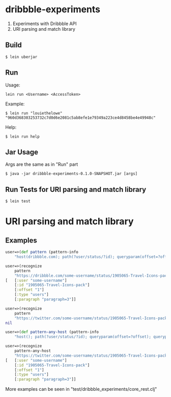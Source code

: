 # dribbble-experiments

1) Experiments with Dribbble API
2) URI parsing and match library

## Build

    $ lein uberjar

## Run

Usage:

    lein run <Username> <AccessToken>

Example:

    $ lein run "louiethelowe" "960d368303253732c7d0d6e2081c5ab8efe1e79349a223ce4d8458be4e49948c"

Help:

    $ lein run help

## Jar Usage

Args are the same as in "Run" part

    $ java -jar dribbble-experiments-0.1.0-SNAPSHOT.jar [args]

## Run Tests for URI parsing and match library

    $ lein test

# URI parsing and match library

## Examples

```clojure
user=>(def pattern (pattern-info 
    "host(dribbble.com); path(?user/status/?id); queryparam(offset=?offset); queryparam(list=?type); fragment(?paragraph)"))

user=>(recognize 
    pattern 
    "https://dribbble.com/some-username/status/1905065-Travel-Icons-pack?list=users&offset=1&page=34#paragraph=3")
[   [:user "some-username"] 
    [:id "1905065-Travel-Icons-pack"] 
    [:offset "1"] 
    [:type "users"] 
    [:paragraph "paragraph=3"]]

user=>(recognize 
    pattern 
    "https://twitter.com/some-username/status/1905065-Travel-Icons-pack?list=users&offset=1&page=34#paragraph=3")
nil

user=>(def pattern-any-host (pattern-info 
    "host(); path(?user/status/?id); queryparam(offset=?offset); queryparam(list=?type); fragment(?paragraph)"))

user=>(recognize 
    pattern-any-host 
    "https://twitter.com/some-username/status/1905065-Travel-Icons-pack?list=users&offset=1&page=34#paragraph=3")
[   [:user "some-username"] 
    [:id "1905065-Travel-Icons-pack"] 
    [:offset "1"] 
    [:type "users"] 
    [:paragraph "paragraph=3"]]
```

More examples can be seen in "test/dribbble_experiments/core_rest.clj"